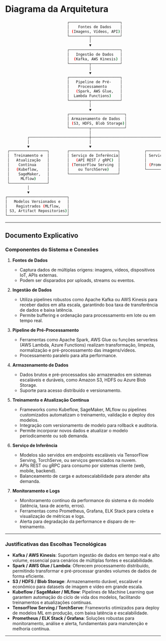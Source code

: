 # Diagrama da Arquitetura
```bash
                            ┌───────────────────────┐
                            │    Fontes de Dados    │
                            │ (Imagens, Vídeos, API)│
                            └─────────┬─────────────┘
                                      │
                                      ▼
                            ┌───────────────────────┐
                            │   Ingestão de Dados   │
                            │  (Kafka, AWS Kinesis) │
                            └─────────┬─────────────┘
                                      │
                                      ▼
                            ┌───────────────────────┐
                            │   Pipeline de Pré-    │
                            │    Processamento      │
                            │   (Spark, AWS Glue,   │
                            │  Lambda Functions)    │
                            └─────────┬─────────────┘
                                      │
                                      ▼
                            ┌─────────────────────────┐
                            │ Armazenamento de Dados  │
                            │ (S3, HDFS, Blob Storage)│
                            └─────────┬───────────────┘
                                      │
          ┌───────────────────────────┼─────────────────────────────────────┐
          │                           │                                     │
          ▼                           ▼                                     ▼
 ┌─────────────────┐        ┌──────────────────────┐           ┌──────────────────────────┐
 │  Treinamento e  │        │ Serviço de Inferência│           │ Serviço de Monitoramento │
 │   Atualização   │        │   (API REST / gRPC)  │           │         e Logs           │
 │    Contínua     │        │ (TensorFlow Serving  │           │ (Prometheus, ELK Stack)  │
 │   (Kubeflow,    │        │    ou TorchServe)    │           └──────────────────────────┘
 │    SageMaker,   │        └──────────────────────┘           
 │     MLflow)     │
 └─────────────────┘
          │
          ▼
┌───────────────────────────┐
│   Modelos Versionados e   │
│    Registrados (MLflow,   │
│ S3, Artifact Repositories)│
└───────────────────────────┘
```
---

## Documento Explicativo

### Componentes do Sistema e Conexões

1. **Fontes de Dados**

   * Captura dados de múltiplas origens: imagens, vídeos, dispositivos IoT, APIs externas.
   * Podem ser disparados por uploads, streams ou eventos.

2. **Ingestão de Dados**

   * Utiliza pipelines robustos como Apache Kafka ou AWS Kinesis para receber dados em alta escala, garantindo boa taxa de transferência de dados e baixa latência.
   * Permite buffering e ordenação para processamento em lote ou em tempo real.

3. **Pipeline de Pré-Processamento**

   * Ferramentas como Apache Spark, AWS Glue ou funções serverless (AWS Lambda, Azure Functions) realizam transformação, limpeza, normalização e pré-processamento das imagens/vídeos.
   * Processamento paralelo para alta performance.

4. **Armazenamento de Dados**

   * Dados brutos e pré-processados são armazenados em sistemas escaláveis e duráveis, como Amazon S3, HDFS ou Azure Blob Storage.
   * Suporte para acesso distribuído e versionamento.

5. **Treinamento e Atualização Contínua**

   * Frameworks como Kubeflow, SageMaker, MLflow ou pipelines customizados automatizam o treinamento, validação e deploy dos modelos.
   * Integração com versionamento de modelo para rollback e auditoria.
   * Permite incorporar novos dados e atualizar o modelo periodicamente ou sob demanda.

6. **Serviço de Inferência**

   * Modelos são servidos em endpoints escaláveis via TensorFlow Serving, TorchServe, ou serviços gerenciados na nuvem.
   * APIs REST ou gRPC para consumo por sistemas cliente (web, mobile, backend).
   * Balanceamento de carga e autoescalabilidade para atender alta demanda.

7. **Monitoramento e Logs**

   * Monitoramento contínuo da performance do sistema e do modelo (latência, taxa de acerto, erros).
   * Ferramentas como Prometheus, Grafana, ELK Stack para coleta e visualização de métricas e logs.
   * Alerta para degradação da performance e disparo de re-treinamento.

---

### Justificativas das Escolhas Tecnológicas

* **Kafka / AWS Kinesis**: Suportam ingestão de dados em tempo real e alto volume, essencial para cenários de múltiplas fontes e escalabilidade.
* **Spark / AWS Glue / Lambda**: Oferecem processamento distribuído, permitindo transformar e pré-processar grandes volumes de dados de forma eficiente.
* **S3 / HDFS / Blob Storage**: Armazenamento durável, escalável e econômico para datasets de imagem e vídeo em grande escala.
* **Kubeflow / SageMaker / MLflow**: Pipelines de Machine Learning que garantem automação do ciclo de vida dos modelos, facilitando treinamentos e atualizações contínuas.
* **TensorFlow Serving / TorchServe**: Frameworks otimizados para deploy de modelos ML em produção, com baixa latência e escalabilidade.
* **Prometheus / ELK Stack / Grafana**: Soluções robustas para monitoramento, análise e alerta, fundamentais para manutenção e melhoria contínua.

---


